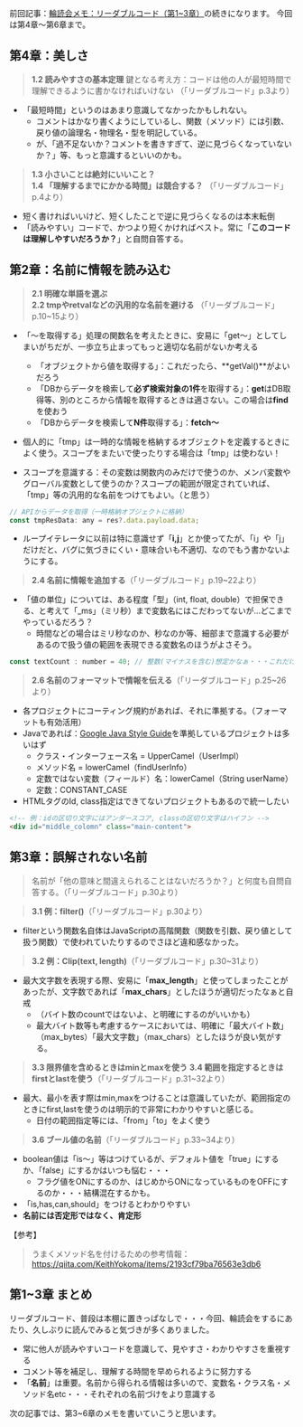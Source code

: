 前回記事：[輪読会メモ：リーダブルコード（第1~3章）](https://qiita.com/takumi_links/items/34e98d7dbbe0532a69d1)の続きになります。
今回は第4章～第6章まで。

## 第4章：美しさ
> **1.2 読みやすさの基本定理**
鍵となる考え方：コードは他の人が最短時間で理解できるように書かなければいけない
（「リーダブルコード」p.3より）
  - 「最短時間」というのはあまり意識してなかったかもしれない。
    - コメントはかなり書くようにしているし、関数（メソッド）には引数、戻り値の論理名・物理名・型を明記している。
    - が、「過不足ないか？コメントを書きすぎて、逆に見づらくなっていないか？」等、もっと意識するといいのかも。

> **1.3 小さいことは絶対にいいこと？**  
  **1.4 「理解するまでにかかる時間」は競合する？**
（「リーダブルコード」p.4より）
  - 短く書ければいいけど、短くしたことで逆に見づらくなるのは本末転倒
  - 「読みやすい」コードで、かつより短くかければベスト。常に「**このコードは理解しやすいだろうか？**」と自問自答する。

## 第2章：名前に情報を読み込む
> **2.1 明確な単語を選ぶ**  
  **2.2 tmpやretvalなどの汎用的な名前を避ける**
（「リーダブルコード」p.10~15より）
  - 「～を取得する」処理の関数名を考えたときに、安易に「get～」としてしまいがちだが、一歩立ち止まってもっと適切な名前がないか考える
    - 「オブジェクトから値を取得する」：これだったら、**getVal()**がよいだろう
    - 「DBからデータを検索して**必ず検索対象の1件**を取得する」：**get**はDB取得等、別のところから情報を取得するときは適さない。この場合は**find**を使おう
    - 「DBからデータを検索して**N件**取得する」：**fetch～**
- 個人的に「tmp」は一時的な情報を格納するオブジェクトを定義するときによく使う。スコープをまたいで使ったりする場合は「tmp」は使わない！

- スコープを意識する：その変数は関数内のみだけで使うのか、メンバ変数やグローバル変数として使うのか？スコープの範囲が限定されていれば、「tmp」等の汎用的な名前をつけてもよい。（と思う）

```javascript
// APIからデータを取得（一時格納オブジェクトに格納）
const tmpResData: any = res?.data.payload.data;
```

- ループイテレータに以前は特に意識せず「**i,j**」とか使ってたが、「i」や「j」だけだと、バグに気づきにくい・意味合いも不適切、なのでもう書かないようにする。

> **2.4 名前に情報を追加する**（「リーダブルコード」p.19~22より）
- 「値の単位」については、ある程度「型」（int, float, double）で担保できる、と考えて「_ms」（ミリ秒）まで変数名にはこだわってないが…どこまでやっているだろう？
  - 時間などの場合はミリ秒なのか、秒なのか等、細部まで意識する必要があるので扱う値の範囲を表現できる変数名のほうがよさそう。

```javascript
const textCount : number = 40; // 整数(マイナスを含む)想定かなぁ・・・これだけだとわからない！
```

> **2.6 名前のフォーマットで情報を伝える**（「リーダブルコード」p.25~26より）
- 各プロジェクトにコーティング規約があれば、それに準拠する。（フォーマットも有効活用）
- Javaであれば：[Google Java Style Guide](https://kazurof.github.io/GoogleJavaStyle-ja/)を準拠しているプロジェクトは多いはず
  - クラス・インターフェース名 = UpperCamel（UserImpl）
  - メソッド名 = lowerCamel（findUserInfo）
  - 定数ではない変数（フィールド）名：lowerCamel（String userName）
  - 定数：CONSTANT_CASE
- HTMLタグのId, class指定はできてないプロジェクトもあるので統一したい

```html
<!-- 例：idの区切り文字にはアンダースコア, classの区切り文字はハイフン -->
<div id="middle_colomn" class="main-content">
```

## 第3章：誤解されない名前
> 名前が「他の意味と間違えられることはないだろうか？」と何度も自問自答する。（「リーダブルコード」p.30より）

> **3.1 例：filter()**（「リーダブルコード」p.30より）
- filterという関数名自体はJavaScriptの高階関数（関数を引数、戻り値として扱う関数）で使われていたりするのでさほど違和感なかった。

> **3.2 例：Clip(text, length)**（「リーダブルコード」p.30~31より）
- 最大文字数を表現する際、安易に「**max_length**」と使ってしまったことがあったが、文字数であれば「**max_chars**」としたほうが適切だったなぁと自戒
  - （バイト数のcountではないよ、と明確にするのがいいかも）
  - 最大バイト数等も考慮するケースにおいては、明確に「最大バイト数」（max_bytes）「最大文字数」（max_chars）としたほうが良い気がする。

> **3.3 限界値を含めるときはminとmaxを使う**
  **3.4 範囲を指定するときはfirstとlastを使う**（「リーダブルコード」p.31~32より）
- 最大、最小を表す際はmin,maxをつけることは意識していたが、範囲指定のときにfirst,lastを使うのは明示的で非常にわかりやすいと感じる。
  - 日付の範囲指定等には、「from」「to」をよく使う

> **3.6 ブール値の名前**（「リーダブルコード」p.33~34より）

- boolean値は「is～」等はつけているが、デフォルト値を「true」にするか、「false」にするかはいつも悩む・・・
  - フラグ値をONにするのか、はじめからONになっているものをOFFにするのか・・・結構混在するかも。
- 「is,has,can,should」をつけるとわかりやすい
- **名前には否定形ではなく、肯定形**

【参考】
>うまくメソッド名を付けるための参考情報：https://qiita.com/KeithYokoma/items/2193cf79ba76563e3db6

## 第1~3章 まとめ
リーダブルコード、普段は本棚に置きっぱなしで・・・今回、輪読会をするにあたり、久しぶりに読んでみると気づきが多くありました。

- 常に他人が読みやすいコードを意識して、見やすさ・わかりやすさを重視する
- コメント等を補足し、理解する時間を早められるように努力する
- 「**名前**」は重要。名前から得られる情報は多いので、変数名・クラス名・メソッド名etc・・・それぞれの名前づけをより意識する

次の記事では、第3~6章のメモを書いていこうと思います。
